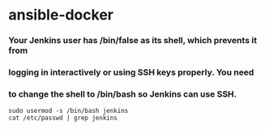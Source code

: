 # ansible-docker
### Your Jenkins user has /bin/false as its shell, which prevents it from 
### logging in interactively or using SSH keys properly. You need 
### to change the shell to /bin/bash so Jenkins can use SSH.
```
sudo usermod -s /bin/bash jenkins
cat /etc/passwd | grep jenkins
```

